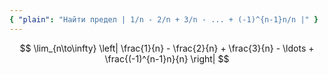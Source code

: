 ```yaml
---
{ "plain": "Найти предел | 1/n - 2/n + 3/n - ... + (-1)^{n-1}n/n |" }
---
```


$$ \lim_{n\to\infty} \left| \frac{1}{n} - \frac{2}{n} + \frac{3}{n} - \ldots + \frac{(-1)^{n-1}n}{n} \right| $$